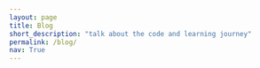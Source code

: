 ```yaml
---
layout: page
title: Blog
short_description: "talk about the code and learning journey" 
permalink: /blog/
nav: True 
---
```


<!-- TODO -->
